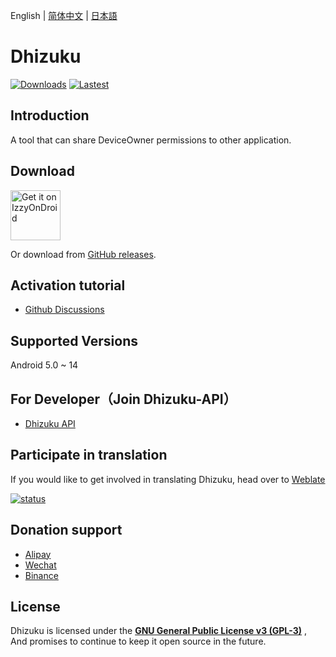 English | [简体中文](README_zh_rCN.md) | [日本語](README_ja.md)

# Dhizuku

[![Downloads](https://img.shields.io/github/downloads/iamr0s/Dhizuku/total?label=Downloads)](https://github.com/iamr0s/Dhizuku/releases)
[![Lastest](https://img.shields.io/github/v/release/iamr0s/Dhizuku?label=Lastest)](https://github.com/iamr0s/Dhizuku/releases/latest)

## Introduction

A tool that can share DeviceOwner permissions to other application.

## Download

[<img src="https://gitlab.com/IzzyOnDroid/repo/-/raw/master/assets/IzzyOnDroid.png"
alt="Get it on IzzyOnDroid"
height="80" />](https://apt.izzysoft.de/fdroid/index/apk/com.rosan.dhizuku)

Or download from [GitHub releases](https://github.com/iamr0s/Dhizuku/releases).

## Activation tutorial

- [Github Discussions](https://github.com/iamr0s/Dhizuku/discussions/19)

## Supported Versions

Android 5.0 ~ 14

## For Developer（Join Dhizuku-API）

- [Dhizuku API](https://github.com/iamr0s/Dhizuku-API.git)

## Participate in translation

If you would like to get involved in translating Dhizuku, head over to [Weblate](https://hosted.weblate.org/engage/dhizuku/)

[![status](https://hosted.weblate.org/widgets/dhizuku/-/multi-auto.svg)](https://hosted.weblate.org/engage/dhizuku/)

## Donation support

- [Alipay](https://qr.alipay.com/fkx18580lfpydiop04dze47)
- [Wechat](https://missuo.ru/file/fee5df1381671c996b127.png)
- [Binance](https://missuo.ru/file/28368c28d4ff28d59ed4b.jpg)

## License

Dhizuku is licensed under the [**GNU General Public License v3 (GPL-3)**](http://www.gnu.org/copyleft/gpl.html) , And promises to continue to keep it open source in the future.
